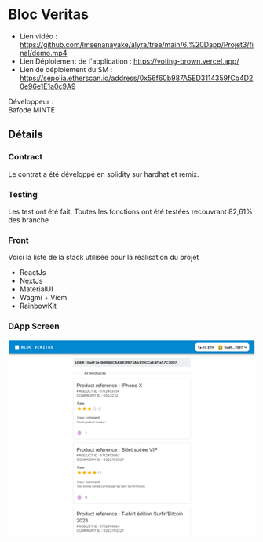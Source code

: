 # Bloc Veritas

- Lien vidéo : https://github.com/lmsenanayake/alyra/tree/main/6.%20Dapp/Projet3/final/demo.mp4 
- Lien Déploiement de l'application : https://voting-brown.vercel.app/ 
- Lien de déploiement du SM : https://sepolia.etherscan.io/address/0x56f60b987A5ED3114359fCb4D20e96e1E1a0c9A9

Développeur :  
Bafode MINTE

## Détails

### Contract
Le contrat a été développé en solidity sur hardhat et remix.

### Testing
Les test ont été fait. Toutes les fonctions ont été testées recouvrant 82,61% des branche

### Front
Voici la liste de la stack utilisée pour la réalisation du projet
- ReactJs
- NextJs
- MaterialUI
- Wagmi + Viem
- RainbowKit

### DApp Screen 
<img src="dapp.png" align="left" />